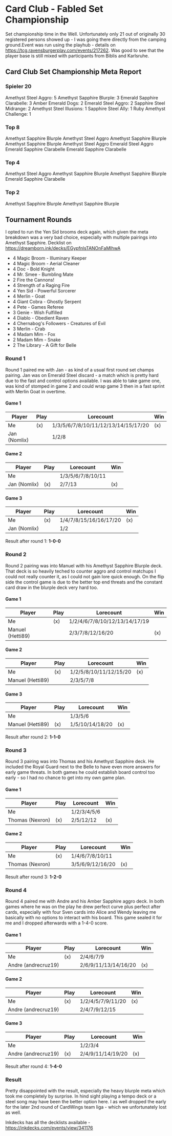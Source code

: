 # Card Club - Fabled Set Championship

Set championship time in the Well. Unfortunately only 21 out of originally 30 registered persons showed up - I was going there directly from the camping ground.Event was run using the playhub - details on https://tcg.ravensburgerplay.com/events/217262. Was good to see that the player base is still mixed with participants from Biblis and Karlsruhe.

## Card Club Set Championship Meta Report

### Spieler 20

Amethyst Steel Aggro: 5
Amethyst Sapphire Blurple: 3
Emerald Sapphire Clarabelle: 3
Amber Emerald Dogs: 2
Emerald Steel Aggro: 2
Sapphire Steel Midrange: 2
Amethyst Steel Illusions: 1
Sapphire Steel Ally: 1
Ruby Amethyst Challenge: 1

### Top 8

Amethyst Sapphire Blurple
Amethyst Steel Aggro
Amethyst Sapphire Blurple
Amethyst Sapphire Blurple
Amethyst Steel Aggro
Emerald Steel Aggro
Emerald Sapphire Clarabelle
Emerald Sapphire Clarabelle

### Top 4

Amethyst Steel Aggro
Amethyst Sapphire Blurple
Amethyst Sapphire Blurple
Emerald Sapphire Clarabelle

### Top 2

Amethyst Sapphire Blurple
Amethyst Sapphire Blurple

## Tournament Rounds

I opted to run the Yen Sid brooms deck again, which given the meta breakdown was a very bad choice, especially with multiple pairings into Amethyst Sapphire. Decklist on https://dreamborn.ink/decks/EGypfnlsTANOnFaMIhwA

- 4 Magic Broom - Illuminary Keeper
- 4 Magic Broom - Aerial Cleaner
- 4 Doc - Bold Knight
- 4 Mr. Smee - Bumbling Mate
- 2 Fire the Cannons!
- 4 Strength of a Raging Fire
- 4 Yen Sid - Powerful Sorcerer
- 4 Merlin - Goat
- 4 Giant Cobra - Ghostly Serpent
- 4 Pete - Games Referee
- 3 Genie - Wish Fulfilled
- 4 Diablo - Obedient Raven
- 4 Chernabog's Followers - Creatures of Evil
- 3 Merlin - Crab
- 4 Madam Mim - Fox
- 2 Madam Mim - Snake
- 2 The Library - A Gift for Belle

### Round 1

Round 1 paired me with Jan - as kind of a usual first round set champs pairing. Jan was on Emerald Steel discard - a match which is pretty hard due to the fast and control options available. I was able to take game one, was kind of stomped in game 2 and could wrap game 3 then in a fast sprint with Merlin Goat in overtime.

#### Game 1

| Player       | Play | Lorecount                           | Win |
| ------------ | ---- | ----------------------------------- | --- |
| Me           | (x)  | 1/3/5/6/7/8/10/11/12/13/14/15/17/20 | (x) |
| Jan (Nomlix) |      | 1/2/8                               |     |

#### Game 2

| Player       | Play | Lorecount         | Win |
| ------------ | ---- | ----------------- | --- |
| Me           |      | 1/3/5/6/7/8/10/11 |     |
| Jan (Nomlix) | (x)  | 2/7/13            | (x) |

#### Game 3

| Player       | Play | Lorecount              | Win |
| ------------ | ---- | ---------------------- | --- |
| Me           | (x)  | 1/4/7/8/15/16/16/17/20 | (x) |
| Jan (Nomlix) |      | 1/2                    |     |

Result after round 1: **1-0-0**

### Round 2

Round 2 pairing was into Manuel with his Amethyst Sapphire Blurple deck. That deck is so heavily teched to counter aggro and control matchups I could not really counter it, as I could not gain lore quick enough. On the flip side the control game is due to the better top end threats and the constant card draw in the blurple deck very hard too.

#### Game 1

| Player           | Play | Lorecount                     | Win |
| ---------------- | ---- | ----------------------------- | --- |
| Me               | (x)  | 1/2/4/6/7/8/10/12/13/14/17/19 |     |
| Manuel (Hetti89) |      | 2/3/7/8/12/16/20              | (x) |

#### Game 2

| Player           | Play | Lorecount              | Win |
| ---------------- | ---- | ---------------------- | --- |
| Me               | (x)  | 1/2/5/8/10/11/12/15/20 | (x) |
| Manuel (Hetti89) |      | 2/3/5/7/8              |     |

#### Game 3

| Player           | Play | Lorecount       | Win |
| ---------------- | ---- | --------------- | --- |
| Me               |      | 1/3/5/6         |     |
| Manuel (Hetti89) | (x)  | 1/5/10/14/18/20 | (x) |

Result after round 2: **1-1-0**

### Round 3

Round 3 pairing was into Thomas and his Amethyst Sapphire deck. He included the Royal Guard next to the Belle to have even more answers for early game threats. In both games he could establish board control too early - so I had no chance to get into my own game plan.

#### Game 1

| Player          | Play | Lorecount   | Win |
| --------------- | ---- | ----------- | --- |
| Me              |      | 1/2/3/4/5/6 |     |
| Thomas (Nexron) | (x)  | 2/5/12/12   | (x) |

#### Game 2

| Player          | Play | Lorecount        | Win |
| --------------- | ---- | ---------------- | --- |
| Me              | (x)  | 1/4/6/7/8/10/11  |     |
| Thomas (Nexron) |      | 3/5/6/9/12/16/20 | (x) |

Result after round 3: **1-2-0**

### Round 4

Round 4 paired me with Andre and his Amber Sapphire aggro deck. In both games where he was on the play he drew perfect curve plus perfect after cards, especially with four Sven cards into Alice and Wendy leaving me basically with no options to interact with his board. This game sealed it for me and I dropped afterwards with a 1-4-0 score.

#### Game 1

| Player              | Play | Lorecount            | Win |
| ------------------- | ---- | -------------------- | --- |
| Me                  | (x)  | 2/4/6/7/9            |     |
| Andre (andrecruz19) |      | 2/6/9/11/13/14/16/20 | (x) |

#### Game 2

| Player              | Play | Lorecount         | Win |
| ------------------- | ---- | ----------------- | --- |
| Me                  | (x)  | 1/2/4/5/7/9/11/20 | (x) |
| Andre (andrecruz19) |      | 2/4/7/9/12/15     |     |

#### Game 3

| Player              | Play | Lorecount         | Win |
| ------------------- | ---- | ----------------- | --- |
| Me                  |      | 1/2/3/4           |     |
| Andre (andrecruz19) | (x)  | 2/4/9/11/14/19/20 | (x) |

Result after round 4: **1-4-0**

### Result

Pretty disappointed with the result, especially the heavy blurple meta which took me completely by surprise. In hind sight playing a tempo deck or a steel song may have been the better option here. I as well dropped the early for the later 2nd round of CardWings team liga - which we unfortunately lost as well.

Inkdecks has all the decklists available - https://inkdecks.com/events/view/341176
